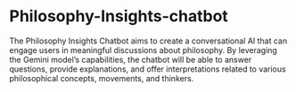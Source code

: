 # Philosophy-Insights-chatbot
The Philosophy Insights Chatbot aims to create a conversational AI that can engage users in meaningful discussions about philosophy. By leveraging the Gemini model’s capabilities, the chatbot will be able to answer questions, provide explanations, and offer interpretations related to various philosophical concepts, movements, and thinkers.
